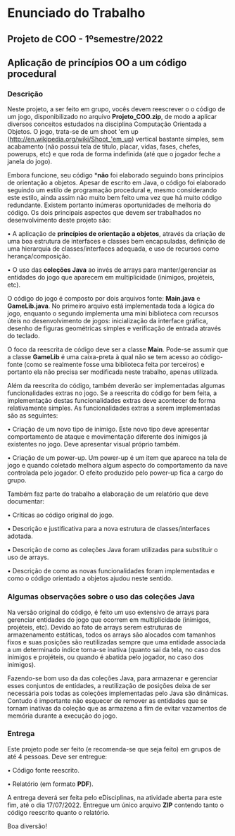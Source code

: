 # Enunciado do Trabalho

## Projeto de COO - 1ºsemestre/2022

## Aplicação de princípios OO a um código procedural

### Descrição

Neste projeto, a ser feito em grupo, vocês devem reescrever o o código de um jogo, disponibilizado no
arquivo **Projeto_COO.zip**, de modo a aplicar diversos conceitos estudados na disciplina Computação
Orientada a Objetos. O jogo, trata-se de um shoot 'em up (http://en.wikipedia.org/wiki/Shoot_'em_up)
vertical bastante simples, sem acabamento (não possui tela de título, placar, vidas, fases, chefes, powerups, etc) e que roda de forma indefinida (até que o jogador feche a janela do jogo).

Embora funcione, seu código ***não** foi elaborado seguindo bons princípios de orientação a objetos.
Apesar de escrito em Java, o código foi elaborado seguindo um estilo de programação procedural e,
mesmo considerando este estilo, ainda assim não muito bem feito uma vez que há muito código
redundante. Existem portanto inúmeras oportunidades de melhoria do código. Os dois principais
aspectos que devem ser trabalhados no desenvolvimento deste projeto são:

• A aplicação de **princípios de orientação a objetos**, através da criação de uma boa estrutura de
interfaces e classes bem encapsuladas, definição de uma hierarquia de classes/interfaces
adequada, e uso de recursos como herança/composição.

• O uso das **coleções Java** ao invés de arrays para manter/gerenciar as entidades do jogo que
aparecem em multiplicidade (inimigos, projéteis, etc).

O código do jogo é composto por dois arquivos fonte: **Main.java** e **GameLib.java**. No primeiro
arquivo está implementada toda a lógica do jogo, enquanto o segundo implementa uma mini biblioteca
com recursos úteis no desenvolvimento de jogos: inicialização da interface gráfica, desenho de figuras
geométricas simples e verificação de entrada através do teclado.

O foco da reescrita de código deve ser a classe **Main**. Pode-se assumir que a classe **GameLib** é uma
caixa-preta à qual não se tem acesso ao código-fonte (como se realmente fosse uma biblioteca feita por
terceiros) e portanto ela não precisa ser modificada neste trabalho, apenas utilizada.

Além da reescrita do código, também deverão ser implementadas algumas funcionalidades extras no
jogo. Se a reescrita do código for bem feita, a implementação destas funcionalidades extras deve
acontecer de forma relativamente simples. As funcionalidades extras a serem implementadas são as
seguintes:

• Criação de um novo tipo de inimigo. Este novo tipo deve apresentar comportamento de ataque e
movimentação diferente dos inimigos já existentes no jogo. Deve apresentar visual próprio
também.

• Criação de um power-up. Um power-up é um item que aparece na tela de jogo e quando
coletado melhora algum aspecto do comportamento da nave controlada pelo jogador. O efeito
produzido pelo power-up fica a cargo do grupo.

Também faz parte do trabalho a elaboração de um relatório que deve documentar:

• Críticas ao código original do jogo.

• Descrição e justificativa para a nova estrutura de classes/interfaces adotada.

• Descrição de como as coleções Java foram utilizadas para substituir o uso de arrays.

• Descrição de como as novas funcionalidades foram implementadas e como o código orientado a
objetos ajudou neste sentido.

### Algumas observações sobre o uso das coleções Java

Na versão original do código, é feito um uso extensivo de arrays para gerenciar entidades do jogo que
ocorrem em multiplicidade (inimigos, projéteis, etc). Devido ao fato de arrays serem estruturas de
armazenamento estáticas, todos os arrays são alocados com tamanhos fixos e suas posições são
reutilizadas sempre que uma entidade associada a um determinado índice torna-se inativa (quanto sai
da tela, no caso dos inimigos e projéteis, ou quando é abatida pelo jogador, no caso dos inimigos).

Fazendo-se bom uso da das coleções Java, para armazenar e gerenciar esses conjuntos de entidades, a
reutilização de posições deixa de ser necessária pois todas as coleções implementadas pelo Java são
dinâmicas. Contudo é importante não esquecer de remover as entidades que se tornam inativas da
coleção que as armazena a fim de evitar vazamentos de memória durante a execução do jogo.

### Entrega

Este projeto pode ser feito (e recomenda-se que seja feito) em grupos de até 4 pessoas. Deve ser
entregue:

• Código fonte reescrito.

• Relatório (em formato **PDF**).

A entrega deverá ser feita pelo eDisciplinas, na atividade aberta para este fim, até o dia 17/07/2022.
Entregue um único arquivo **ZIP** contendo tanto o código reescrito quanto o relatório.

Boa diversão!
